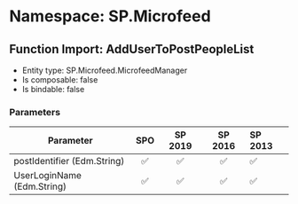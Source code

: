 # Namespace: SP.Microfeed

## Function Import: AddUserToPostPeopleList

- Entity type: SP.Microfeed.MicrofeedManager
- Is composable: false
- Is bindable: false

### Parameters

Parameter | SPO | SP 2019 | SP 2016 | SP 2013
----------|:---:|:-------:|:-------:|:-------
postIdentifier (Edm.String) | ✅ | ✅ | ✅ | ✅
UserLoginName (Edm.String) | ✅ | ✅ | ✅ | ✅
